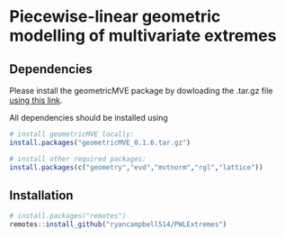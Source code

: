 # Piecewise-linear geometric modelling of multivariate extremes

## Dependencies

Please install the geometricMVE package by dowloading the .tar.gz file [using this link](https://www.lancaster.ac.uk/~wadswojl/geometricMVE_0.1.6.tar.gz).

All dependencies should be installed using
``` r
# install geometricMVE locally:
install.packages("geometricMVE_0.1.6.tar.gz")

# install other required packages:
install.packages(c("geometry","evd","mvtnorm","rgl","lattice"))
```

## Installation
``` r
# install.packages("remotes")
remotes::install_github("ryancampbell514/PWLExtremes")
```
